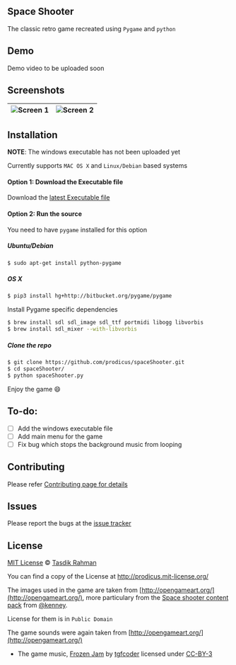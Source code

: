 ## Space Shooter

The classic retro game recreated using `Pygame` and `python`

## Demo

Demo video to be uploaded soon

## Screenshots

| ![Screen 1](http://i.imgur.com/I5mTBFB.png) | ![Screen 2](http://i.imgur.com/4OgIByR.png) |
|---------------------------------------------|---------------------------------------------|

## Installation

**NOTE**: 
The windows executable has not been uploaded yet

Currently supports `MAC OS X` and `Linux/Debian` based systems

#### Option 1: Download the Executable file

Download the [latest Executable file](https://github.com/prodicus/vocabulary/releases/latest) 

#### Option 2: Run the source

You need to have `pygame` installed for this option

##### Ubuntu/Debian

```bash
$ sudo apt-get install python-pygame
```

##### OS X

```bash
$ pip3 install hg+http://bitbucket.org/pygame/pygame
```

Install Pygame specific dependencies

```bash
$ brew install sdl sdl_image sdl_ttf portmidi libogg libvorbis
$ brew install sdl_mixer --with-libvorbis
```

##### Clone the repo

```bash
$ git clone https://github.com/prodicus/spaceShooter.git
$ cd spaceShooter/
$ python spaceShooter.py
```

Enjoy the game :smile:

## To-do:

- [ ] Add the windows executable file
- [ ] Add main menu for the game
- [ ] Fix bug which stops the background music from looping 

## Contributing

Please refer [Contributing page for details](https://github.com/prodicus/spaceShooter/blob/master/CONTRIBUTING.rst)

## Issues

Please report the bugs at the [issue tracker](https://github.com/prodicus/spaceShooter/issues)

## License

[MIT License](http://prodicus.mit-license.org) © [Tasdik Rahman](http://tasdikrahman.me)

You can find a copy of the License at http://prodicus.mit-license.org/

The images used in the game are taken from [http://opengameart.org/](http://opengameart.org/), more particulary from the [Space shooter content pack](http://opengameart.org/content/space-shooter-redux) from [@kenney](http://opengameart.org/users/kenney).

License for them is in `Public Domain`

The game sounds were again taken from [http://opengameart.org/](http://opengameart.org/)

- The game music, [Frozen Jam](http://opengameart.org/content/frozen-jam-seamless-loop) by [tgfcoder](https://twitter.com/tgfcoder) licensed under [CC-BY-3](http://creativecommons.org/licenses/by/3.0/)
